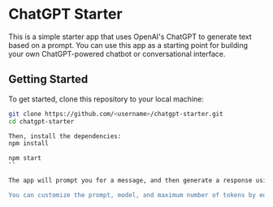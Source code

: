 # ChatGPT Starter

This is a simple starter app that uses OpenAI's ChatGPT to generate text based on a prompt. You can use this app as a starting point for building your own ChatGPT-powered chatbot or conversational interface.

## Getting Started

To get started, clone this repository to your local machine:

```bash
git clone https://github.com/<username>/chatgpt-starter.git
cd chatgpt-starter

Then, install the dependencies:
npm install

npm start
``

The app will prompt you for a message, and then generate a response using OpenAI's ChatGPT API.

You can customize the prompt, model, and maximum number of tokens by editing the index.js file. You'll need to provide your own OpenAI API key in order to use the ChatGPT API. You can either set the OPENAI_API_KEY environment variable, or create a .env file in the project directory and set it there.
